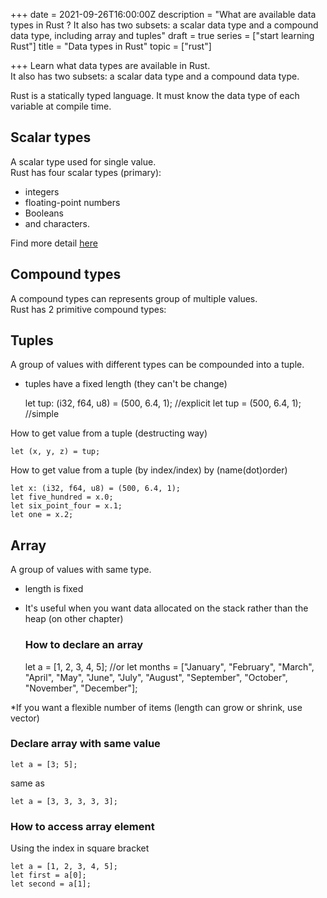 +++
date = 2021-09-26T16:00:00Z
description = "What are available data types in Rust ? It also has two subsets: a scalar data type and a compound data type, including array and tuples"
draft = true
series = ["start learning Rust"]
title = "Data types in Rust"
topic = ["rust"]

+++
Learn what data types are available in Rust.   
It also has two subsets: a scalar data type and a compound data type.

Rust is a statically typed language. It must know the data type of each variable at compile time. 

## Scalar types

A scalar type used for single value.   
Rust has four scalar types (primary): 

* integers 
* floating-point numbers
* Booleans 
* and characters.

Find more detail [here](https://doc.rust-lang.org/book/ch03-02-data-types.html)

## Compound types

A compound types can represents group of multiple values.  
Rust has 2 primitive compound types:

## Tuples

A group of values with different types can be compounded into a tuple.

* tuples have a fixed length (they can't be change)

    let tup: (i32, f64, u8) = (500, 6.4, 1); //explicit
    let tup = (500, 6.4, 1); //simple

How to get value from a tuple (destructing way)

    let (x, y, z) = tup;

How to get value from a tuple (by index/index) by (name(dot)order)

    let x: (i32, f64, u8) = (500, 6.4, 1); 
    let five_hundred = x.0; 
    let six_point_four = x.1; 
    let one = x.2;

## Array

A group of values with same type.

* length is fixed
* It's useful when you want data allocated on the stack rather than the heap (on other chapter)

  ### How to declare an array

    let a = [1, 2, 3, 4, 5];
    //or
    let months = ["January", "February", "March", "April", "May", "June", "July",
                  "August", "September", "October", "November", "December"];

\*If you want a flexible number of items (length can grow or shrink, use vector)

###  Declare array with same value

    let a = [3; 5];

same as

    let a = [3, 3, 3, 3, 3];

### How to access array element

Using the index in square bracket

    let a = [1, 2, 3, 4, 5]; 
    let first = a[0]; 
    let second = a[1];